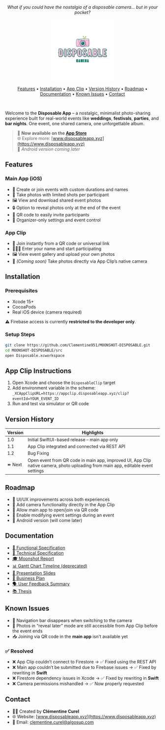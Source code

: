 <p align="center"><em>What if you could have the nostalgia of a disposable camera... but in your pocket?</em></p>
<p align="center">
  <img height="200px" src="./Documents/Images/SmallLogo.png" />
</p>
<p align="center">
  <a href="#features">Features</a> • 
  <a href="#installation">Installation</a> • 
  <a href="#app-clip-instructions">App Clip</a> • 
  <a href="#version-history">Version History</a> • 
  <a href="#roadmap">Roadmap</a> • 
  <a href="#documentation">Documentation</a> • 
  <a href="#known-issues">Known Issues</a> • 
  <a href="#contact">Contact</a>
</p>

<br>

Welcome to the **Disposable App** – a nostalgic, minimalist photo-sharing experience built for real-world events like **weddings**, **festivals**, **parties**, and **bar nights**. One event, one shared camera, one unforgettable album.

> 🎉 **Now available on the [App Store](https://apps.apple.com/fr/app/disposable-app/id6670355967?l=en-GBhttps://apps.apple.com/fr/app/disposable-app/id6670355967?l=en-GB)**  
> 🌐 Explore more: [www.disposableapp.xyz](https://www.disposableapp.xyz)  
> 📱 *Android version coming later*


## Features

### Main App (iOS)
- 📅 Create or join events with custom durations and names
- 📸 Take photos with limited shots per participant
- 🖼️ View and download shared event photos
- 🔒 Option to reveal photos only at the end of the event
- 🎯 QR code to easily invite participants
- 🔧 Organizer-only settings and event control

### App Clip
- 🔗 Join instantly from a QR code or universal link
- 🧑‍🤝‍🧑 Enter your name and start participating
- 🖼️ View event gallery and upload your own photos
- 📸 *(Coming soon)* Take photos directly via App Clip’s native camera

## Installation

### Prerequisites
- Xcode 15+
- CocoaPods
- Real iOS device (camera required)

⚠️ Firebase access is currently **restricted to the developer only**.

### Setup Steps
```bash
git clone https://github.com/Clementine951/MOONSHOT-DISPOSABLE.git
cd MOONSHOT-DISPOSABLE/src
open Disposable.xcworkspace
```

## App Clip Instructions

1. Open Xcode and choose the `DisposableClip` target  
2. Add environment variable in the scheme:  
   `_XCAppClipURL=https://appclip.disposableapp.xyz/clip?eventId=YOUR_EVENT_ID`  
3. Run and test via simulator or QR code

## Version History

| Version | Highlights |
|--------|------------|
| 1.0 | Initial SwiftUI-based release – main app only |
| 1.1 | App Clip integrated and connected via REST API |
| 1.2 | Bug Fixing |
| ⏩ Next | Open event from QR code in main app, improved UI, App Clip native camera, photo uploading from main app, editable event settings |


## Roadmap

- 🎨 UI/UX improvements across both experiences
- 📸 Add camera functionality directly in the App Clip
- 🔗 Allow main app to open/join via QR code
- 🔧 Enable modifying event settings during an event
- 🤖 Android version (will come later)


## Documentation

- [📓 Functional Specification](./Documents/Old%20Specifications/FunctionalSpecification.md)
- [🧠 Technical Specification](./Documents/Old%20Specifications/TechnicalSpecification.md)
- [🎓 Moonshot Report](./Documents/Presentation%202024/Report.pdf)
- [📊 Gantt Chart Timeline (deprecated)](./Documents/Images/timeline.png)
- [📄 Presentation Slides ](./Documents/Presentation%202024/Presentation.pdf)
- [💼 Business Plan](./Documents/Version2/BusinessPlan.md)
- [🗣️ User Feedback Summary](./Documents/Version2/UserFeedback.md)
- [📚 Thesis](./Documents/Thesis/Thesis.md)

## Known Issues

- 🧭 Navigation bar disappears when switching to the camera
- 📸 Photos in “reveal later” mode are still accessible from App Clip before the event ends
- 📥 Joining via QR code in the **main app** isn't available yet

### ✅ Resolved
- ❌ App Clip couldn’t connect to Firestore → ✅ Fixed using the REST API
- ❌ Main app couldn’t be submitted due to Firebase issues → ✅ Fixed by rewriting in **Swift**
- ❌ Firestore dependency issues in Xcode → ✅ Fixed by rewriting in **Swift**
- ❌ Camera permissions mishandled → ✅ Now properly requested

## Contact

- 👩‍💻 Created by **Clémentine Curel**
- 🌐 Website: [www.disposableapp.xyz](https://www.disposableapp.xyz)
- 📧 Email: [clementine.curel@algosup.com](mailto:clementine.curel@algosup.com)
